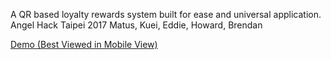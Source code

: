 A QR based loyalty rewards system built for ease and universal application. 
Angel Hack Taipei 2017
Matus, Kuei, Eddie, Howard, Brendan

[Demo (Best Viewed in Mobile View)](https://level-up-hackathon.herokuapp.com/)

